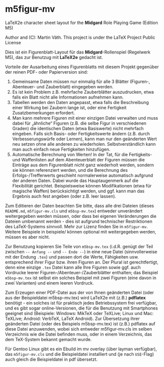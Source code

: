 # m5figur-mv

LaTeX2e character sheet layout for the __Midgard__ Role Playing Game
(Edition M5)

Author and (C): Martin Väth.
This project is under the LaTeX Project Public License

Dies ist ein Figurenblatt-Layout für das __Midgard__-Rollenspiel
(Regelwerk M5), das zur Benutzug mit __LaTeX2e__ gedacht ist.

Vorteile der Ausarbeitung eines Figurenblatts mit diesem Projekt gegenüber
der reinen PDF- oder Papierversion sind:

1. Gemeinsame Daten müssen nur einmalig für alle 3 Blätter (Figuren-,
   Abenteuer- und Zauberblatt) eingegeben werden.
2. Es ist kein Problem z.B. mehrfache Zauberblätter auszudrucken, etwa falls
   ein Blatt nicht alle Informationen aufnehmen kann.
3. Tabellen werden den Daten angepasst, etwa falls die Beschreibung einer
   Wirkung bei Zaubern lange ist, oder eine Fertigkeit Zusatzbemerkungen
   erfordert.
4. Man kann mehrere Figuren mit einer einzigen Datei verwalten und muss
   dabei für „ähnliche“ Figuren (z.B. die selbe Figur in verschiedenen
   Graden) die identischen Daten (etwa Basiswerte) nicht mehrfach eingeben.
   Falls sich Basis- oder Fertigkeitswerte ändern (z.B. durch
   Verbesserungswürfe oder Lernen), kann man nur den geänderten Wert
   neu setzen ohne alle anderen zu wiederholen.
   Selbstverständlich kann man auch einfach neue Fertigkeiten hinzufügen.
5. Automatische Berechnung von Werten!
   In der Tat, für die Fertigkeits- und Waffenlisten auf dem Abenteuerblatt
   der Figuren müssen die Einträge aus dem Figurenblatt nicht ganz wiederholt
   werden, sondern sie können referenziert werden, und die Berechnung des
   Erfolgs-/Trefferwerts geschieht normalerweise automatisch aufgrund der
   anderen Daten.
   Dabei wurde das Hauptaugenmerk auf die Flexibilität gerichtet.
   Beispielsweise können Modifikationen (etwa für magische Waffen)
   berücksichtigt werden, und ggf. kann man das Ergebnis auch fest angeben
   (oder z.B. leer lassen).

Zum Editieren der Daten beachten Sie bitte, dass alle drei Dateien (dieses
`README.md`, `m5figur-mv.cls` und `m5bsp-mv.tex`) entweder unverändert
weitergegeben werden müssen, oder dass bei eigenen Veränderungen die
Dateien umbenannt werden - dies ist aufgrund technischer Restriktionen des
LaTeX-Systems sinnvoll. Mehr zur Lizenz finden Sie in `m5figur-mv`.
Weitere Beispiele in beispiele/ können optional mit weitergegeben werden,
müssen es aber nicht.

Zur Benutzung kopieren Sie Teile von `m5bsp-mv.tex` (i.d.R. genügt der Teil
zwischen `-- Anfang --` und `-- Ende --`) in eine neue Datei
(sinnvollerweise mit der Endung `.tex`) und passen dort die Werte,
Fähigkeiten usw. entsprechend ihrer Figur bzw. ihren Figuren an.
Der Plural ist gerechtfertigt, denn eine einzige `.tex` Datei
kann alle Ihre Figuren sowie ggf. auch Vordrucke leerer
Figuren-/Abenteuer-/Zauberblätter enthalten; das Beispiel `m5bsp-mv.tex`
ist selbst ein solches Beispiel mit zwei Figuren (eine davon in zwei Varianten)
und einem leeren Vordruck.

Zum Erzeugen einer PDF-Datei aus der von Ihnen geänderten Datei (oder aus
der Beispieldatei m5bsp-mv.tex) wird LaTeX2e mit (z.B.) __pdflatex__ benötigt -
ein solches ist für praktisch jedes Betriebssystem frei verfügbar, und es gibt
sogar online-Versionen, die für die Benutzung mit Smartphones geeignet sind
(Beispiele: Windows: MikTeX oder TeXLive; Linux und Mac: TeXLive;
Android: VerbTeX, LaTeX Android).
Zur Übersetzung ihrer geänderten Datei (oder des Beispiels m5bsp-mv.tex)
ist (z.B.) pdflatex auf diese Datei anzuwenden, wobei sich entweder
m5figur-mv.cls im selben Verzeichnis wie die Datei befinden muss,
oder in einem Verzeichnis, das dem TeX-System bekannt gemacht wurde.

Für Gentoo Linux gibt es ein Ebuild im mv overlay (über layman verfügbar),
das `m5figur-mv.cls` und die Beispieldatei installiert und (je nach
`USE`-Flag) auch gleich die Beispieldatei in pdf übersetzt.
